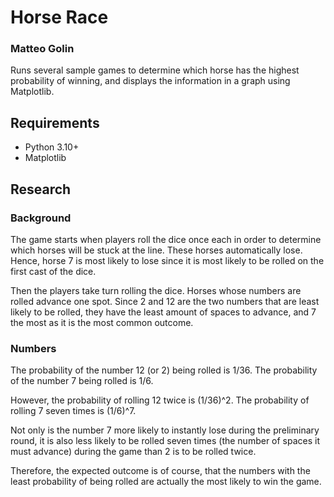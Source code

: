 # Horse Race
### Matteo Golin
Runs several sample games to determine which horse has the highest probability of winning, and displays the information in a graph using Matplotlib.

## Requirements
- Python 3.10+
- Matplotlib

## Research

### Background

The game starts when players roll the dice once each in order to determine which horses will be stuck at the line. These horses automatically lose. Hence, horse 7 is
most likely to lose since it is most likely to be rolled on the first cast of the dice.

Then the players take turn rolling the dice. Horses whose numbers are rolled advance one spot. Since 2 and 12 are the two numbers that are least likely to be rolled, they
have the least amount of spaces to advance, and 7 the most as it is the most common outcome.

### Numbers
The probability of the number 12 (or 2) being rolled is 1/36. The probability of the number 7 being rolled is 1/6.

However, the probability of rolling 12 twice is (1/36)^2. The probability of rolling 7 seven times is (1/6)^7.

Not only is the number 7 more likely to instantly lose during the preliminary round, it is also less likely to be rolled seven times (the number of spaces it must 
advance) during the game than 2 is to be rolled twice.

Therefore, the expected outcome is of course, that the numbers with the least probability of being rolled are actually the most likely to win the game.
